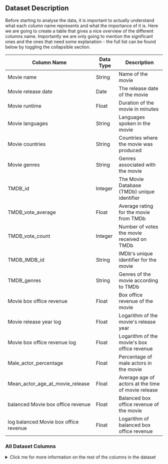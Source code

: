 ## Dataset Description
Before starting to analyse the data, it is important to actually understand what each column name represents and what the importance of it is. Here we are going to create a table that gives a nice overview of the different columns name.
Importantly we are only going to mention the significant ones and the ones that need some explanation - the full list can be found below by toggling the collapsible section.


| Column Name                                 | Data Type | Description                                        |
|---------------------------------------------|-----------|----------------------------------------------------|
| Movie name                                  | String    | Name of the movie                                  |
| Movie release date                          | Date      | The release date of the movie                      |
| Movie runtime                               | Float     | Duration of the movie in minutes                   |
| Movie languages                             | String    | Languages spoken in the movie                      |
| Movie countries                             | String    | Countries where the movie was produced             |
| Movie genres                                | String    | Genres associated with the movie                   |
| TMDB_id                                     | Integer   | The Movie Database (TMDb) unique identifier        |
| TMDB_vote_average                           | Float     | Average rating for the movie from TMDb             |
| TMDB_vote_count                             | Integer   | Number of votes the movie received on TMDb         |
| TMDB_IMDB_id                                | String    | IMDb's unique identifier for the movie             |
| TMDB_genres                                 | String    | Genres of the movie according to TMDb              |
| Movie box office revenue                    | Float     | Box office revenue of the movie                    |
| Movie release year log                      | Float     | Logarithm of the movie's release year              |
| Movie box office revenue log                | Float     | Logarithm of the movie's box office revenue        |
| Male_actor_percentage                       | Float     | Percentage of male actors in the movie             |
| Mean_actor_age_at_movie_release             | Float     | Average age of actors at the time of movie release |
| balanced Movie box office revenue           | Float     | Balanced box office revenue of the movie           |
| log balanced Movie box office revenue       | Float     | Logarithm of balanced box office revenue           |

### All Dataset Columns
<details>
  <summary>Click me for more information on the rest of the columns in the dataset</summary>


| Column Name                                 | Data Type | Description                                        |
|---------------------------------------------|-----------|----------------------------------------------------|
| Wikipedia Movie ID                          | Integer   | Wikipedia's unique identifier for the movie        |
| Freebase Movie ID                           | String    | Freebase's unique identifier for the movie         |
| Movie name                                  | String    | Name of the movie                                  |
| Movie release date                          | Date      | The release date of the movie                      |
| Movie runtime                               | Float     | Duration of the movie in minutes                   |
| Movie languages                             | String    | Languages spoken in the movie                      |
| Movie countries                             | String    | Countries where the movie was produced             |
| Movie genres                                | String    | Genres associated with the movie                   |
| TMDB_id                                     | Integer   | The Movie Database (TMDb) unique identifier        |
| TMDB_vote_average                           | Float     | Average rating for the movie from TMDb             |
| TMDB_vote_count                             | Integer   | Number of votes the movie received on TMDb         |
| TMDB_IMDB_id                                | String    | IMDb's unique identifier for the movie             |
| TMDB_genres                                 | String    | Genres of the movie according to TMDb              |
| Movie box office revenue                    | Float     | Box office revenue of the movie                    |
| Movie release year log                      | Float     | Logarithm of the movie's release year              |
| Movie box office revenue log                | Float     | Logarithm of the movie's box office revenue        |
| Male_actor_percentage                       | Float     | Percentage of male actors in the movie             |
| Mean_actor_age_at_movie_release             | Float     | Average age of actors at the time of movie release |
| balanced Movie box office revenue           | Float     | Balanced box office revenue of the movie           |
| log balanced Movie box office revenue       | Float     | Logarithm of balanced box office revenue           |

</details>

